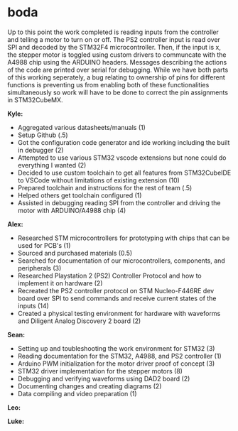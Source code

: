 # boda
Up to this point the work completed is reading inputs from the controller and telling a motor to turn on or off. The PS2 controller input is read over SPI and decoded by the STM32F4 microcontroller. Then, if the input is x, the stepper motor is toggled using custom drivers to communcate with the A4988 chip using the ARDUINO headers. Messages describing the actions of the code are printed over serial for debugging. While we have both parts of this working seperately, a bug relating to ownership of pins for different functions is preventing us from enabling both of these functionalities simultaneously so work will have to be done to correct the pin assignments in STM32CubeMX.

**Kyle:**
* Aggregated various datasheets/manuals (1)
* Setup Github (.5)
* Got the configuration code generator and ide working including the built in debugger (2)
* Attempted to use various STM32 vscode extensions but none could do everything I wanted (2)
* Decided to use custom toolchain to get all features from STM32CubeIDE to VSCode without limitations of existing extension (10)
* Prepared toolchain and instructions for the rest of team (.5)
* Helped others get toolchain configured (1)
* Assisted in debugging reading SPI from the controller and driving the motor with ARDUINO/A4988 chip (4)

**Alex:**
* Researched STM microcontrollers for prototyping with chips that can be used for PCB's (1)
* Sourced and purchased materials (0.5)
* Searched for documentation of our microcontrollers, components, and peripherals (3)
* Researched Playstation 2 (PS2) Controller Protocol and how to implement it on hardware (2)
* Recreated the PS2 controller protocol on STM Nucleo-F446RE dev board over SPI to send commands and receive current states of the inputs (14) 
* Created a physical testing environment for hardware with waveforms and Diligent Analog Discovery 2 board (2)

**Sean:**
* Setting up and toubleshooting the work environment for STM32 (3)
* Reading documentation for the STM32, A4988, and PS2 controller (1)
* Arduino PWM initialization for the motor driver proof of concept (3)
* STM32 driver implementation for the stepper motors (8)
* Debugging and verifying waveforms using DAD2 board (2)
* Documenting changes and creating diagrams (2)
* Data compiling and video preparation (1)
  


**Leo:**


**Luke:**
